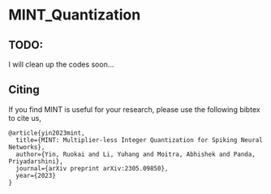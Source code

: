 # MINT_Quantization

## TODO:
I will clean up the codes soon... 

## Citing
If you find MINT is useful for your research, please use the following bibtex to cite us,

```
@article{yin2023mint,
  title={MINT: Multiplier-less Integer Quantization for Spiking Neural Networks},
  author={Yin, Ruokai and Li, Yuhang and Moitra, Abhishek and Panda, Priyadarshini},
  journal={arXiv preprint arXiv:2305.09850},
  year={2023}
}
```
